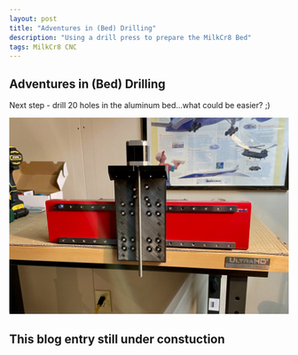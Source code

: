 ```yaml
---
layout: post
title: "Adventures in (Bed) Drilling"
description: "Using a drill press to prepare the MilkCr8 Bed"
tags: MilkCr8 CNC
---
```

## Adventures in (Bed) Drilling

Next step - drill 20 holes in the aluminum bed...what could be easier? ;)

![MilkCr8 CNC frame](/assets/images/X-axis.jpeg)

## This blog entry still under constuction
